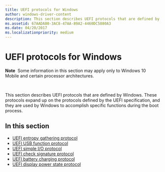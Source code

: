 ```yaml
---
title: UEFI protocols for Windows
author: windows-driver-content
description: This section describes UEFI protocols that are defined by Windows. These protocols expand up on the protocols defined by the UEFI specification, and they are used by Windows to accomplish specific functions during the boot process.
ms.assetid: 67AADA80-3AC8-47AA-89A2-4460DC5880A3
ms.date: 04/20/2017
ms.localizationpriority: medium
---
```


# UEFI protocols for Windows


**Note**  Some information in this section may apply only to Windows 10 Mobile and certain processor architectures.

 

This section describes UEFI protocols that are defined by Windows. These protocols expand up on the protocols defined by the UEFI specification, and they are used by Windows to accomplish specific functions during the boot process.

## In this section


-   [UEFI entropy gathering protocol](uefi-entropy-gathering-protocol.md)
-   [UEFI USB function protocol](uefi-usb-function-protocol.md)
-   [UEFI simple I/O protocol](uefi-simple-io-protocol.md)
-   [UEFI check signature protocol](uefi-check-signature-protocol.md)
-   [UEFI battery charging protocol](uefi-battery-charging-protocol.md)
-   [UEFI display power state protocol](uefi-display-power-state-protocol.md)

 

 




